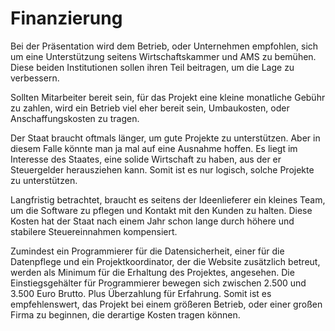# Finanzierung

Bei der Präsentation wird dem Betrieb, oder Unternehmen empfohlen, sich um eine Unterstützung seitens Wirtschaftskammer und AMS zu bemühen. Diese beiden Institutionen sollen ihren Teil beitragen, um die Lage zu verbessern. 

Sollten Mitarbeiter bereit sein, für das Projekt eine kleine monatliche Gebühr zu zahlen, wird ein Betrieb viel eher bereit sein, Umbaukosten, oder Anschaffungskosten zu tragen.

Der Staat braucht oftmals länger, um gute Projekte zu unterstützen. Aber in diesem Falle könnte man ja mal auf eine Ausnahme hoffen. Es liegt im Interesse des Staates, eine solide Wirtschaft zu haben, aus der er Steuergelder herausziehen kann. Somit ist es nur logisch, solche Projekte zu unterstützen.

Langfristig betrachtet, braucht es seitens der Ideenlieferer ein kleines Team, um die Software zu pflegen und Kontakt mit den Kunden zu halten. Diese Kosten hat der Staat nach einem Jahr schon lange durch höhere und stabilere Steuereinnahmen kompensiert. 

Zumindest ein Programmierer für die Datensicherheit, einer für die Datenpflege und ein Projektkoordinator, der die Website zusätzlich betreut, werden als Minimum für die Erhaltung des Projektes, angesehen. 
Die Einstiegsgehälter für Programmierer bewegen sich zwischen 2.500 und 3.500 Euro Brutto. Plus Überzahlung für Erfahrung. Somit ist es empfehlenswert, das Projekt bei einem größeren Betrieb, oder einer großen Firma zu beginnen, die derartige Kosten tragen können. 